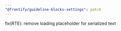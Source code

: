 ```yaml
---
"@frontify/guideline-blocks-settings": patch
---
```


fix(RTE): remove loading placeholder for serialized text
